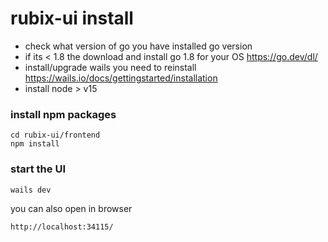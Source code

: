 # rubix-ui install


- check what version of go you have installed go version
- if its < 1.8 the download and install go 1.8 for your OS https://go.dev/dl/
- install/upgrade wails you need to reinstall https://wails.io/docs/gettingstarted/installation
- install node > v15

### install npm packages

```
cd rubix-ui/frontend
npm install
```

### start the UI

```
wails dev
```

you can also open in browser

```
http://localhost:34115/
```